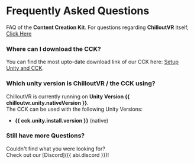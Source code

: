 # Frequently Asked Questions
FAQ of the **Content Creation Kit**. For questions regarding **ChilloutVR** itself, [Click Here](../chilloutvr/faq/index.md)

### Where can I download the CCK?
You can find the most upto-date download link of our CCK here: [Setup Unity and CCK](setup.md).

### Which unity version is ChilloutVR / the CCK using?
ChilloutVR is currently running on **Unity Version {{ chilloutvr.unity.nativeVersion }}**.  
The CCK can be used with the following Unity Versions:

+ **{{ cck.unity.install.version }}** (native)

### Still have more Questions?
Couldn't find what you were looking for?  
Check out our [Discord]({{ abi.discord }})!